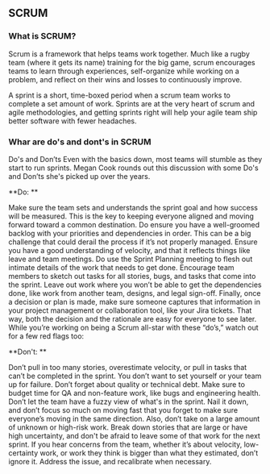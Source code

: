 ## SCRUM 

### What is SCRUM?
Scrum is a framework that helps teams work together. Much like a rugby team (where it gets its name) training for the big game, scrum encourages teams to learn through experiences, self-organize while working on a problem, and reflect on their wins and losses to continuously improve.

A sprint is a short, time-boxed period when a scrum team works to complete a set amount of work. Sprints are at the very heart of scrum and agile methodologies, and getting sprints right will help your agile team ship better software with fewer headaches.  

### Whar are do's and dont's in SCRUM
Do's and Don’ts
Even with the basics down, most teams will stumble as they start to run sprints. Megan Cook rounds out this discussion with some Do's and Don’ts she's picked up over the years. 

**Do: **

Make sure the team sets and understands the sprint goal and how success will be measured. This is the key to keeping everyone aligned and moving forward toward a common destination.
Do ensure you have a well-groomed backlog with your priorities and dependencies in order. This can be a big challenge that could derail the process if it’s not properly managed.
Ensure you have a good understanding of velocity, and that it reflects things like leave and team meetings.
Do use the Sprint Planning meeting to flesh out intimate details of the work that needs to get done. Encourage team members to sketch out tasks for all stories, bugs, and tasks that come into the sprint.
Leave out work where you won’t be able to get the dependencies done, like work from another team, designs, and legal sign-off.
Finally, once a decision or plan is made, make sure someone captures that information in your project management or collaboration tool, like your Jira tickets. That way, both the decision and the rationale are easy for everyone to see later.
While you’re working on being a Scrum all-star with these “do’s,” watch out for a few red flags too:

**Don't: **

Don’t pull in too many stories, overestimate velocity, or pull in tasks that can’t be completed in the sprint. You don’t want to set yourself or your team up for failure.
Don’t forget about quality or technical debt. Make sure to budget time for QA and non-feature work, like bugs and engineering health.
Don’t let the team have a fuzzy view of what's in the sprint. Nail it down, and don’t focus so much on moving fast that you forget to make sure everyone’s moving in the same direction.
Also, don’t take on a large amount of unknown or high-risk work. Break down stories that are large or have high uncertainty, and don't be afraid to leave some of that work for the next sprint.
If you hear concerns from the team, whether it’s about velocity, low-certainty work, or work they think is bigger than what they estimated, don’t ignore it. Address the issue, and recalibrate when necessary.
